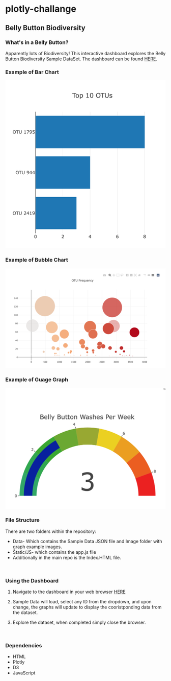 # plotly-challange
<h2>Belly Button Biodiversity</h2>
<h3>What's in a Belly Button?</h3>
Apparently lots of Biodiversity! This interactive dashboard explores the Belly Button Biodiversity Sample DataSet. The dashboard can be found <a href="https://timsamson.github.io/plotly-challange/">HERE</a>. 
<br>
<h3>Example of Bar Chart</h3>

!["Horz Bar Chart"](https://github.com/timsamson/plotly-challange/blob/main/data/Images/Horz_Bar_Example.png)

<h3>Example of Bubble Chart</h3>

![Bubble Graph](https://github.com/timsamson/plotly-challange/blob/main/data/Images/Bubble_Example.png)

<h3>Example of Guage Graph</h3>

![Guage Graph](https://github.com/timsamson/plotly-challange/blob/main/data/Images/Guage_Example.png)
<br>
<h3>File Structure</h3>
<p>There are two folders within the repository:
<ul><li>Data- Which contains the Sample Data JSON file and Image folder with graph example images.</li>
<li>Static/JS- which contains the app.js file</li>
<li>Additionally in the main repo is the Index.HTML file.</li></ul>
</p>
<br>
<h3>Using the Dashboard</h3>
<ol><li><p>Navigate to the dashboard in your web browser <a href="https://timsamson.github.io/plotly-challange/">HERE</a></p></li>
<li><p>Sample Data will load, select any ID from the dropdown, and upon change, the graphs will update to display the cooristponding data from the dataset. 
</p></li>
<li><p>Explore the dataset, when completed simply close the browser.</p></li></ol>
<br>

<h3>Dependencies</h3>
 <ul>
<li>HTML</li>
<li>Plotly</li>
<li>D3</li>
<li>JavaScript</li>
</ul>
